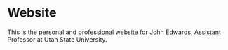 # Website

This is the personal and professional website for John Edwards, Assistant Professor at Utah State University.